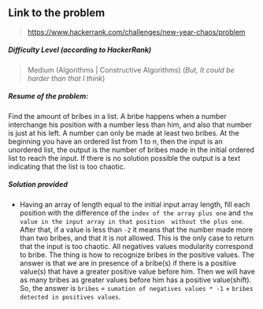  ## Link to the problem
 
 > https://www.hackerrank.com/challenges/new-year-chaos/problem
 
 ##### Difficulty Level (according to HackerRank)
 
 > Medium (Algorithms | Constructive Algorithms) 
 (_But, It could be harder than that I think_)
 
 ##### Resume of the problem:
Find the amount of bribes in a list. A bribe happens when a number interchange his position with a 
number less than him, and also that number is just at his left. A number can only be made at least 
two bribes. At the beginning you have an ordered list from 1 to n, then the input is an unordered list, 
the output is the number of bribes made in the initial ordered list to reach the input. If there
is no solution possible the output is a text indicating that the list is too chaotic.
 
 ##### Solution provided 
 - Having an array of length equal to the initial input array length, fill each position with the
 difference of the `index of the array plus one` and `the value in the input array in that position 
 without the plus one`. After that, if a value is less than `-2` it means that the number made more than
 two bribes, and that it is not allowed. This is the only case to return that the input is too chaotic.
 All negatives values modularity correspond to bribe. The thing is how to recognize bribes in the
 positive values.
 The answer is that we are in presence of a bribe(s) if there is a positive value(s) that have a 
 greater positive value before him. Then we will have as many bribes as greater values before him has 
 a positive value(shift).
 So, the answer is `bribes` = `sumation of negatives values * -1` + `bribes detected in positives values`. 